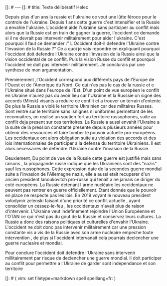 []: # ---
[]: # title: Texte délibératif Helec

Depuis plus d'un ans la russie et l'ukraine ce vout une lûtte féroce pour le controle de l'ukraine. Depuis 1 ans cette guerre c'est intensifier et la Russie a envahie l'ukraine.
L'occident aide l'ukraine sans participer au conflit mais alors que la Russie est en train de gagner la guerre, l'occident ce demande si il ne devrait pas intervenir militairement pour aider l'ukraine. C'est pourquoi il faut ce demander :" L'Occident doit-il defendre l'Ukraine contre l'invasion de la Russie ?"
Ce a quoi je vais repondre en expliquant pourquoi l'occident doit defendre l'Ukraine contre l'invasion de la Russie ainsi que la vision occidental de ce conflit. Puis la vision Russe du conflit et pourquoi l'occident ne doit pas intervenir militairement. Je conclurais par une synthese de mon argumentation.  


Premierement ,l'Occident correspond aux différents pays de l'Europe de l'Ouest et de l'Amerique du Nord. Ce qui n'es pas le cas de la russie et e l'Ukraine situé dans l'europe de l'Est. D'un point de vue européen le conflit en Ukraine n'aurez pas du avoir lieu car l'Ukraine et la Russsie on signé des accords (Minsk) visants a reduire ce conflit et a trouver un terrain d'entente. De plus la Russie a violé le territoire Ukrainien car des militaires Russes. Sont rentré sur le territoire sans isnignes ni uniformes permettant de les reconnaitres, on realisé un soutien fort au territoire russophones, suite au conflit deja present sur ces territoires. La Russie a aussi envahit l'Ukraine a la suite de la pression constante presente depuis plusieurs années pour obtenir des ressources et faire tomber le pouvoir actuelle pro-européens. Les occidentaux ont alors obligation suite au violation des accords et des lois internationnales de participer a la defense du territoire Ukrainiens. Il est alors necessaires de defendre l'Ukraine contre l'invasion de la Russie.

Deuxiement, Du point de vue de la Russie cette guerre est justifié mais sans raisons , la propagande russe indique que les Ukrainiens sont des "nazis" sauf les russophones. Cette expression date de la secondes guerre mondial suite a l'invasion de l'Allemagne nazis, elle a aussi etait recuperer d'un ancien president Ianoukovitch pro-russe qui tenait a ne jamais ce diriger du coté européens. La Russie detenant l'arme nucléaire les occidentaux ne peuvent pas rentrer en guerre officiellement. Etant donnée que le pouvoir en place ne respecte pas les lois. En 2019 voyant le nouveau president volodymir zelenski faisant d'une priorité ce conflit actuelle , ayant consolider un cessez-le-feu , les occidentaux n'avait plus de raison d'intervenir. L'Ukraine veut indefinement rejoindre l'Union Européenne et l'OTAN ce qui n'est pas du gout de la Russie et conservez leurs cultures. La Russie a donc des raisons politiques et culturelles d'envahir l'Ukraine. L'occident ne doit donc pas intervenir militairement car une pression constante vis a vis de la Russie avec son arme nucleaire empeche toute intervention , de plus si l'occident intervanait cela pourrais declencher une guerre nucleaire et mondial.

Pour conclure l'occident doit defendre l'Ukraine sans intervenir millitairement par risque de declencher une guerre mondial. Il doit participer au conflit pour permettre a l'Ukraine de garder sont independance et son territoire 

[]: # ( vim: set filetype=markdown spell spelllang=fr: )

